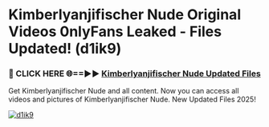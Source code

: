 # Kimberlyanjifischer Nude Original Videos 0nlyFans Leaked - Files Updated! (d1ik9)

<h3>🔴 CLICK HERE 🌐==►► <a href="https://tinyurl.com/52m3yx9h" rel="nofollow">Kimberlyanjifischer Nude Updated Files</a></h3>

Get Kimberlyanjifischer Nude and all content. Now you can access all videos and pictures of Kimberlyanjifischer Nude. New Updated Files 2025!

[![d1ik9](https://i.imgur.com/TnHtlc8.gif)](https://tinyurl.com/52m3yx9h)
